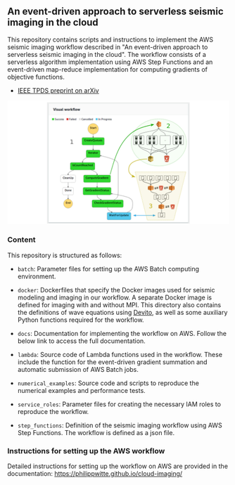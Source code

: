 ## An event-driven approach to serverless seismic imaging in the cloud

This repository contains scripts and instructions to implement the AWS seismic imaging workflow described in "An event-driven approach to serverless seismic imaging in the cloud". The workflow consists of a serverless algorithm implementation using AWS Step Functions and an event-driven map-reduce implementation for computing gradients of objective functions.

 - [IEEE TPDS preprint on arXiv](https://arxiv.org/abs/1909.01279)

![](docs/figures/workflow.jpg)

### Content

This repository is structured as follows:

 - `batch`: Parameter files for setting up the AWS Batch computing environment.

 - `docker`: Dockerfiles that specify the Docker images used for seismic modeling and imaging in our workflow. A separate Docker image is defined for imaging with and without MPI. This directory also contains the definitions of wave equations using [Devito](https://github.com/opesci/devito), as well as some auxiliary Python functions required for the workflow.

 - `docs`: Documentation for implementing the workflow on AWS. Follow the below link to access the full documentation.

 - `lambda`: Source code of Lambda functions used in the workflow. These include the function for the event-driven gradient summation and automatic submission of AWS Batch jobs.

 - `numerical_examples`: Source code and scripts to reproduce the numerical examples and performance tests.

 - `service_roles`: Parameter files for creating the necessary IAM roles to reproduce the workflow.

 - `step_functions`: Definition of the seismic imaging workflow using AWS Step Functions. The workflow is defined as a json file.


### Instructions for setting up the AWS workflow

Detailed instructions for setting up the workflow on AWS are provided in the documentation: https://philippwitte.github.io/cloud-imaging/

